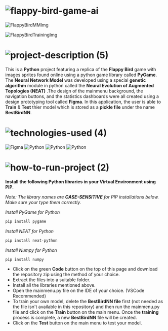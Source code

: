 <!-- Project Name -->
# ![flappy-bird-game-ai](https://user-images.githubusercontent.com/95453430/156005074-9d3a353c-449a-453d-b607-e4374c19c8f5.svg)

<!-- Project Images -->
![FlappyBirdMMImg](https://user-images.githubusercontent.com/95453430/156608616-86b02e3f-1e80-433e-a174-f3d6004babfa.png)

![FlappyBirdTrainingImg](https://user-images.githubusercontent.com/95453430/156608837-b178de17-3ea6-47a2-a683-40787d8c7cb8.png)

<!-- Project Description -->
# ![project-description (5)](https://user-images.githubusercontent.com/95453430/156005093-3fe6d5c7-aa3d-499f-a71a-bff216782b4a.svg)

This is a **Python** project featuring a replica of the **Flappy Bird** game with images sprites found online using a python game library called **PyGame**. The **Neural Network Model** was developed using a special **genetic algorithm** module in python called the **Neural Evolution of Augmented Topologies (NEAT)**  .The design of the mainmenu background, the navigation buttons, and the statistics dashboards were all created using a design prototyping tool called **Figma**. In this application, the user is able to **Train** & **Test** thier model which is stored as a **pickle file** under the name **BestBirdNN**.

<!-- Tech Stack -->
# ![technologies-used (4)](https://user-images.githubusercontent.com/95453430/156005287-1cdfd4c2-a54d-45ac-aa5a-f32da0009a6d.svg)

![Figma](https://img.shields.io/badge/figma-%23F24E1E.svg?style=for-the-badge&logo=figma&logoColor=white)
![Python](https://img.shields.io/badge/python-3670A0?style=for-the-badge&logo=python&logoColor=ffdd54)
![Python](https://img.shields.io/badge/pygame-3670A0?style=for-the-badge&logo=python&logoColor=ffdd54)
![Python](https://img.shields.io/badge/NEAT%20python-3670A0?style=for-the-badge&logo=python&logoColor=ffdd54)

<!-- How To Use-->
# ![how-to-run-project (2)](https://user-images.githubusercontent.com/95453430/156005356-7eccdd3c-11de-49e5-b519-06414f4eb0d5.svg)

**Install the following Python libraries in your Virtual Environment using PIP**.

*Note: The library names are **CASE-SENSITIVE** for PIP installations below. Make sure your type them correctly.*

*Install PyGame for Python*
```Python
pip install pygame
```

*Install NEAT for Python*
```Python
pip install neat-python
```

*Install Numpy for Python*
```Python
pip install numpy
```

- Click on the green **Code** button on the top of this page and download the repository zip using the method of your choice.
- Extract the files into a suitable folder.
- Install all the libraries mentioned above.
- Open the mainmenu.py file on the IDE of your choice. (VSCode Recommended)
- To train your own model, delete the **BestBirdNN file** first (not needed as the file isn't available in this repository) and then run the mainmenu.py file and click on the **Train** button on the main menu. Once the **training** process is complete, a new **BestBirdNN** file will be created.
- Click on the **Test** button on the main menu to test your model.
